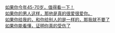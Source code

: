   
[如果你今年45-70岁，值得看一下！](http://www.dianyue.me/archives/309/2qs04u9bdy6cvz1c/)  
[如果你的男人这样，那他是真的很爱很爱你。](http://www.dianyue.me/archives/467/5pb7i3hqvdcmtsoq/)  
[如果你给我的，和你给别人的是一样的，那我就不要了](http://www.dianyue.me/archives/694/jua8p0bftcq5fr3t/)  
[如果你能看懂，证明你真的受伤了](http://www.dianyue.me/archives/567/5fg1yvchnjblavbp/)